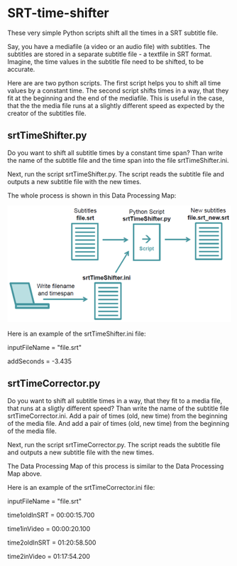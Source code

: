 # SRT-time-shifter

These very simple Python scripts shift all the times in a SRT subtitle file.

Say, you have a mediafile (a video or an audio file) with subtitles. The subtitles are stored in a separate subtitle file - a textfile in SRT format. Imagine, the time values in the subtitle file need to be shifted, to be accurate.

Here are are two python scripts. The first script helps you to shift all time values by a constant time. The second script shifts times in a way, that they fit at the beginning and the end of the mediafile. This is useful in the case, that the the media file runs at a slightly different speed as expected by the creator of the subtitles file.

## srtTimeShifter.py

Do you want to shift all subtitle times by a constant time span? Than write the name of the subtitle file and the time span into the file srtTimeShifter.ini. 

Next, run the script srtTimeShifter.py. The script reads the subtitle file and outputs a new subtitle file with the new times.

The whole process is shown in this Data Processing Map:

![Data Processing Map](srtTimeShifter_dataProcessingMap.png)

Here is an example of the srtTimeShifter.ini file:

inputFileName = "file.srt"

addSeconds = -3.435

## srtTimeCorrector.py

Do you want to shift all subtitle times in a way, that they fit to a media file, that runs at a sligtly different speed? Than write the name of the subtitle file srtTimeCorrector.ini. Add a pair of times (old, new time) from the beginning of the media file. And add a pair of times (old, new time) from the beginning of the media file.

Next, run the script srtTimeCorrector.py. The script reads the subtitle file and outputs a new subtitle file with the new times.

The Data Processing Map of this process is similar to the Data Processing Map above.

Here is an example of the srtTimeCorrector.ini file:

inputFileName = "file.srt"

time1oldInSRT = 00:00:15.700

time1inVideo  = 00:00:20.100

time2oldInSRT = 01:20:58.500

time2inVideo  = 01:17:54.200

